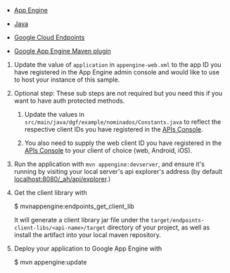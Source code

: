 - [App Engine][1]

- [Java][2]

- [Google Cloud Endpoints][3]
- [Google App Engine Maven plugin][4]


1. Update the value of `application` in `appengine-web.xml` to the app
   ID you have registered in the App Engine admin console and would
   like to use to host your instance of this sample.

1. Optional step: These sub steps are not required but you need this
   if you want to have auth protected methods.

    1. Update the values in `src/main/java/dgf/example/nominados/Constants.java`
       to reflect the respective client IDs you have registered in the
       [APIs Console][6]. 

    1. You also need to supply the web client ID you have registered
       in the [APIs Console][4] to your client of choice (web, Android,
       iOS).

1. Run the application with `mvn appengine:devserver`, and ensure it's
   running by visiting your local server's api explorer's address (by
   default [localhost:8080/_ah/api/explorer][5].)

1. Get the client library with

   $ mvnappengine:endpoints_get_client_lib

   It will generate a client library jar file under the
   `target/endpoints-client-libs/<api-name>/target` directory of your
   project, as well as install the artifact into your local maven
   repository.

1. Deploy your application to Google App Engine with

   $ mvn appengine:update

[1]: https://developers.google.com/appengine
[2]: http://java.com/en/
[3]: https://developers.google.com/appengine/docs/java/endpoints/
[4]: https://developers.google.com/appengine/docs/java/tools/maven
[5]: https://localhost:8080/_ah/api/explorer
[6]: https://console.developers.google.com/
